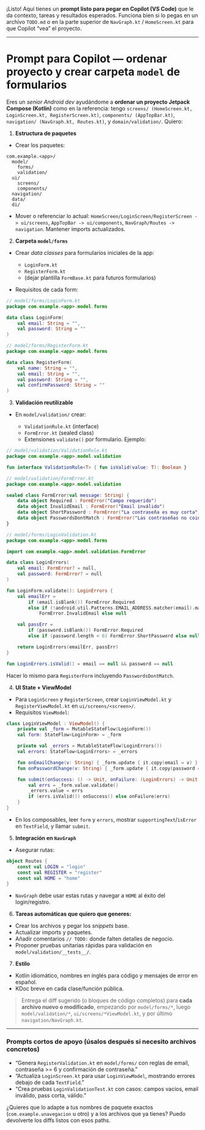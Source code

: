 ¡Listo! Aquí tienes un **prompt listo para pegar en Copilot (VS Code)** que le da contexto, tareas y resultados esperados. Funciona bien si lo pegas en un archivo `TODO.md` o en la parte superior de `NavGraph.kt` / `HomeScreen.kt` para que Copilot “vea” el proyecto.

---

# Prompt para Copilot — ordenar proyecto y crear carpeta `model` de formularios

Eres un *senior Android dev* ayudándome a **ordenar un proyecto Jetpack Compose (Kotlin)** como en la referencia: tengo `screens/ (HomeScreen.kt, LoginScreen.kt, RegisterScreen.kt)`, `components/ (AppTopBar.kt)`, `navigation/ (NavGraph.kt, Routes.kt)`, y `domain/validation/`.
Quiero:

1. **Estructura de paquetes**

* Crear los paquetes:

```
com.example.<app>/
  model/
    forms/
    validation/
  ui/
    screens/
    components/
  navigation/
  data/
  di/
```

* Mover o referenciar lo actual: `HomeScreen/LoginScreen/RegisterScreen -> ui/screens`, `AppTopBar -> ui/components`, `NavGraph/Routes -> navigation`. Mantener imports actualizados.

2. **Carpeta `model/forms`**

* Crear *data classes* para formularios iniciales de la app:

  * `LoginForm.kt`
  * `RegisterForm.kt`
  * (dejar plantilla `FormBase.kt` para futuros formularios)
* Requisitos de cada form:

```kotlin
// model/forms/LoginForm.kt
package com.example.<app>.model.forms

data class LoginForm(
    val email: String = "",
    val password: String = ""
)
```

```kotlin
// model/forms/RegisterForm.kt
package com.example.<app>.model.forms

data class RegisterForm(
    val name: String = "",
    val email: String = "",
    val password: String = "",
    val confirmPassword: String = ""
)
```

3. **Validación reutilizable**

* En `model/validation/` crear:

  * `ValidationRule.kt` (interface)
  * `FormError.kt` (sealed class)
  * Extensiones `validate()` por formulario.
    Ejemplo:

```kotlin
// model/validation/ValidationRule.kt
package com.example.<app>.model.validation

fun interface ValidationRule<T> { fun isValid(value: T): Boolean }
```

```kotlin
// model/validation/FormError.kt
package com.example.<app>.model.validation

sealed class FormError(val message: String) {
    data object Required : FormError("Campo requerido")
    data object InvalidEmail : FormError("Email inválido")
    data object ShortPassword : FormError("La contraseña es muy corta")
    data object PasswordsDontMatch : FormError("Las contraseñas no coinciden")
}
```

```kotlin
// model/forms/LoginValidation.kt
package com.example.<app>.model.forms

import com.example.<app>.model.validation.FormError

data class LoginErrors(
    val email: FormError? = null,
    val password: FormError? = null
)

fun LoginForm.validate(): LoginErrors {
    val emailErr =
        if (email.isBlank()) FormError.Required
        else if (!android.util.Patterns.EMAIL_ADDRESS.matcher(email).matches())
            FormError.InvalidEmail else null

    val passErr =
        if (password.isBlank()) FormError.Required
        else if (password.length < 6) FormError.ShortPassword else null

    return LoginErrors(emailErr, passErr)
}

fun LoginErrors.isValid() = email == null && password == null
```

Hacer lo mismo para `RegisterForm` incluyendo `PasswordsDontMatch`.

4. **UI State + ViewModel**

* Para `LoginScreen` y `RegisterScreen`, crear `LoginViewModel.kt` y `RegisterViewModel.kt` en `ui/screens/<screen>/`.
* Requisitos `ViewModel`:

```kotlin
class LoginViewModel : ViewModel() {
    private val _form = MutableStateFlow(LoginForm())
    val form: StateFlow<LoginForm> = _form

    private val _errors = MutableStateFlow(LoginErrors())
    val errors: StateFlow<LoginErrors> = _errors

    fun onEmailChange(v: String) { _form.update { it.copy(email = v) } }
    fun onPasswordChange(v: String) { _form.update { it.copy(password = v) } }

    fun submit(onSuccess: () -> Unit, onFailure: (LoginErrors) -> Unit) {
        val errs = _form.value.validate()
        _errors.value = errs
        if (errs.isValid()) onSuccess() else onFailure(errs)
    }
}
```

* En los composables, leer `form` y `errors`, mostrar `supportingText`/`isError` en `TextField`, y llamar `submit`.

5. **Integración en `NavGraph`**

* Asegurar rutas:

```kotlin
object Routes {
    const val LOGIN = "login"
    const val REGISTER = "register"
    const val HOME = "home"
}
```

* `NavGraph` debe usar estas rutas y navegar a `HOME` al éxito del login/registro.

6. **Tareas automáticas que quiero que generes:**

* Crear los archivos y pegar los *snippets* base.
* Actualizar imports y paquetes.
* Añadir comentarios `// TODO:` donde falten detalles de negocio.
* Proponer pruebas unitarias rápidas para validación en `model/validation/__tests__/`.

7. **Estilo**

* Kotlin idiomático, nombres en inglés para código y mensajes de error en español.
* KDoc breve en cada clase/función pública.

> Entrega el diff sugerido (o bloques de código completos) para **cada archivo nuevo o modificado**, empezando por `model/forms/*`, luego `model/validation/*`, `ui/screens/*ViewModel.kt`, y por último `navigation/NavGraph.kt`.

---

### Prompts cortos de apoyo (úsalos después si necesito archivos concretos)

* “Genera `RegisterValidation.kt` en `model/forms/` con reglas de email, contraseña >= 6 y confirmación de contraseña.”
* “Actualiza `LoginScreen.kt` para usar `LoginViewModel`, mostrando errores debajo de cada `TextField`.”
* “Crea pruebas `LoginValidationTest.kt` con casos: campos vacíos, email inválido, pass corta, válido.”

¿Quieres que lo adapte a tus nombres de paquete exactos (`com.example.unavegacion` u otro) y a los archivos que ya tienes? Puedo devolverte los diffs listos con esos paths.

